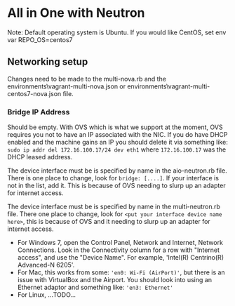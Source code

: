 # All in One with Neutron

Note: Default operating system is Ubuntu. If you would like CentOS, set env var REPO_OS=centos7

## Networking setup

Changes need to be made to the multi-nova.rb and the environments\vagrant-multi-nova.json or environments\vagrant-multi-centos7-nova.json file.

### Bridge IP Address

Should be empty. With OVS which is what we support at the moment, OVS requires you not to have an IP associated with the NIC. If you do have DHCP enabled and the machine gains an IP you should delete it via something like: `sudo ip addr del 172.16.100.17/24 dev eth1` where `172.16.100.17` was the DHCP leased address.

The device interface must be is specified by name in the aio-neutron.rb file.
There is one place to change, look for `bridge: [....]`.  If your interface is not in the list, add it.
This is because of OVS needing to slurp up an adapter for internet access.

The device interface must be is specified by name in the multi-neutron.rb file.
There one place to change, look for `<put your interface device name here>`, this is because of OVS and it needing to slurp up an adapter for internet access.

+ For Windows 7, open the Control Panel, Network and Internet, Network Connections.  Look in the Connectivity column for a row with "Internet access", and use the "Device Name". For example, 'Intel(R) Centrino(R) Advanced-N 6205'.
+ For Mac, this works from some: `'en0: Wi-Fi (AirPort)'`, but there is an issue with VirtualBox and the Airport. You should look into using an Ethernet adaptor and something like: `'en3: Ethernet'`
+ For Linux, ...TODO...
